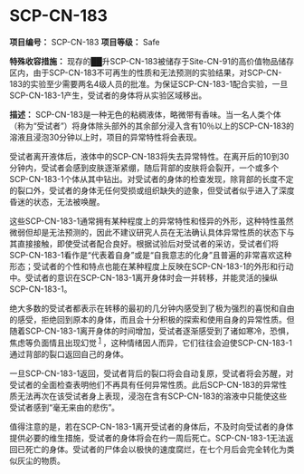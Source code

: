 # SCP-CN-183


**项目编号：** SCP-CN-183
**项目等级：** Safe

**特殊收容措施：** 现存的██升SCP-CN-183被储存于Site-CN-91的高价值物品储存区内，由于SCP-CN-183不可再生的性质和无法预测的实验结果，对SCP-CN-183的实验至少需要两名4级人员的批准。为保证SCP-CN-183-1配合实验，一旦SCP-CN-183-1产生，受试者的身体将从实验区域移出。

**描述：** SCP-CN-183是一种无色的粘稠液体，略微带有香味。当一名人类个体（称为“受试者”）将身体除头部外的其余部分浸入含有10％以上的SCP-CN-183的溶液且浸泡30分钟以上时，项目的异常特性将会表现。

受试者离开液体后，液体中的SCP-CN-183将失去异常特性。在离开后的10到30分钟内，受试者会感到皮肤逐渐紧绷，随后背部的皮肤将会裂开，一个或多个SCP-CN-183-1个体从其中钻出。对受试者的身体的检查发现，除背部的长度不定的裂口外，受试者的身体无任何受损或组织缺失的迹象，但受试者似乎进入了深度昏迷的状态，无法被唤醒。

这些SCP-CN-183-1通常拥有某种程度上的异常特性和怪异的外形，这种特性虽然微弱但却是无法预测的，因此不建议研究人员在无法确认具体异常性质的状态下与其直接接触，即使受试者配合良好。根据试验后对受试者的采访，受试者们将SCP-CN-183-1看作是“代表着自身”或是“自我意志的化身”且普遍的非常喜欢这种形态；受试者的个性和特点也能在某种程度上反映在SCP-CN-183-1的外形和行动中。受试者的意识在SCP-CN-183-1离开身体时会一并转移，并能灵活的操纵SCP-CN-183-1。

绝大多数的受试者都表示在转移的最初的几分钟内感受到了极为强烈的喜悦和自由的感受，拒绝回到原本的身体，而且会十分积极的探索和使用自身的异常性质。但随着SCP-CN-183-1离开身体的时间增加，受试者逐渐感受到了诸如寒冷，恐惧，焦虑等负面情且出现幻觉<sup class='footnoteref'>
 <a shape='rect' class='footnoteref' id='footnoteref-1' href='javascript:;' onclick='WIKIDOT.page.utils.scrollToReference(&apos;footnote-1&apos;)'>1</a>
</sup>，这种情绪因人而异，它们往往会迫使SCP-CN-183-1通过背部的裂口返回自己的身体。

一旦SCP-CN-183-1返回，受试者背后的裂口将会自动复原，受试者将会苏醒，对受试者的全面检查表明他们不再具有任何异常性质。此后SCP-CN-183的异常性质无法再次在该受试者身上表现，浸泡在含有SCP-CN-183的溶液中只能使这些受试者感到“毫无来由的悲伤”。

值得注意的是，若在SCP-CN-183-1离开受试者的身体后，不及时向受试者的身体提供必要的维生措施，受试者的身体将会在约一周后死亡。SCP-CN-183-1无法返回已死亡的身体。受试者的尸体会以极快的速度腐烂，在七个月后会完全转化为类似灰尘的物质。





